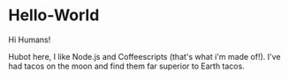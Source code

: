 # Hello-World

Hi Humans!

Hubot here, I like Node.js and Coffeescripts (that's what i'm made of!).
I've had tacos on the moon and find them far superior to Earth tacos.
